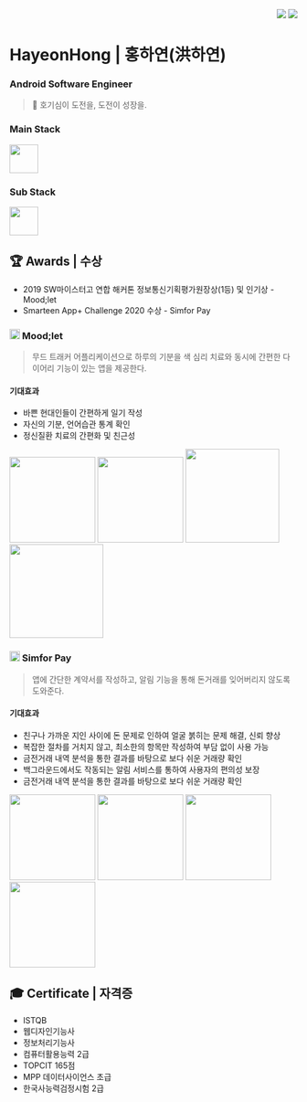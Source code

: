<p align=right>
  <a href="https://hits.seeyoufarm.com"><img src="https://hits.seeyoufarm.com/api/count/incr/badge.svg?url=https%3A%2F%2Fgithub.com%2Fhayeon1549&count_bg=%23668EFD&title_bg=%23555555&icon=github.svg&icon_color=%23E7E7E7&title=hits&edge_flat=false"/></a>
  <img src="https://img.shields.io/github/followers/hayeon1549?style=social"> 
</p>

# HayeonHong | 홍하연(洪하연) 
### Android Software Engineer

> 🐝 호기심이 도전을, 도전이 성장을.

<!--
[![Anurag's github stats](https://github-readme-stats.vercel.app/api?username=hayeon1549)](https://github.com/anuraghazra/github-readme-stats)
[![Top Langs](https://github-readme-stats.vercel.app/api/top-langs/?username=hayeon1549&layout=compact)](https://github.com/anuraghazra/github-readme-stats)
-->

### Main Stack
<image src="https://user-images.githubusercontent.com/41175122/95147860-e7416200-07bc-11eb-8c4c-4f845d1484a0.png" height="50">
  
### Sub Stack
<image src="https://user-images.githubusercontent.com/41175122/95147862-e8728f00-07bc-11eb-99e5-f1ec63f0b154.png" height="50">

## 🏆 Awards | 수상
- 2019 SW마이스터고 연합 해커톤 정보통신기획평가원장상(1등) 및 인기상 - Mood;let
- Smarteen App+ Challenge 2020 수상 - Simfor Pay

### <image src="https://user-images.githubusercontent.com/41175122/95153777-3db59d00-07cb-11eb-9908-939919b62073.png" width="18"> Mood;let
> 무드 트래커 어플리케이션으로 하루의 기분을 색 심리 치료와 동시에 간편한 다이어리 기능이 있는 앱을 제공한다.

#### 기대효과
- 바쁜 현대인들이 간편하게 일기 작성
- 자신의 기분, 언어습관 통계 확인
- 정신질환 치료의 간편화 및 친근성

<img src="https://user-images.githubusercontent.com/41175122/95154706-68a0f080-07cd-11eb-943c-34ad6a6c7a01.PNG" width="150"> <img src="https://user-images.githubusercontent.com/41175122/95154709-69d21d80-07cd-11eb-8817-af4923ba405d.PNG" width="150">
<img src="https://user-images.githubusercontent.com/41175122/95154708-69d21d80-07cd-11eb-86d0-0ffdd78810b4.PNG" width="164">
<img src="https://user-images.githubusercontent.com/41175122/95154712-6a6ab400-07cd-11eb-8002-eaac08c7b3ac.PNG" width="164">

### <image src="https://user-images.githubusercontent.com/41175122/95153926-98e78f80-07cb-11eb-8c35-815ceb48a0bf.png" width="18"> Simfor Pay
> 앱에 간단한 계약서를 작성하고, 알림 기능을 통해 돈거래를 잊어버리지 않도록 도와준다.
 
 #### 기대효과
- 친구나 가까운 지인 사이에 돈 문제로 인하여 얼굴 붉히는 문제 해결, 신뢰 향상
- 복잡한 절차를 거치지 않고, 최소한의 항목만 작성하여 부담 없이 사용 가능
- 금전거래 내역 분석을 통한 결과를 바탕으로 보다 쉬운 거래량 확인
- 백그라운드에서도 작동되는 알림 서비스를 통하여 사용자의 편의성 보장
- 금전거래 내역 분석을 통한 결과를 바탕으로 보다 쉬운 거래량 확인

<image src="https://user-images.githubusercontent.com/41175122/95154368-a4878600-07cc-11eb-9783-e7af4fb769b3.png" width="150"> <image src="https://user-images.githubusercontent.com/41175122/95154364-a3eeef80-07cc-11eb-803f-75e9d97d9a67.png" width="150"> 
<image src="https://user-images.githubusercontent.com/41175122/95154366-a4878600-07cc-11eb-9a66-8de358e41ab5.png" width="150"> 
<image src="https://user-images.githubusercontent.com/41175122/95154362-a2bdc280-07cc-11eb-80b6-f18423c9c0ee.png" width="150">  
  
## 🎓 Certificate | 자격증
- ISTQB
- 웹디자인기능사
- 정보처리기능사
- 컴퓨터활용능력 2급
- TOPCIT 165점
- MPP 데이터사이언스 초급
- 한국사능력검정시험 2급
